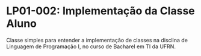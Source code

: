 # LP01-002: Implementação da Classe Aluno

Classe simples para entender a implementação de classes na disclina de Linguagem de Programação I, no curso de Bacharel em TI da UFRN.
